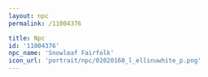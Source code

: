 ```yaml
---
layout: npc
permalink: /11004376

title: Npc
id: '11004376'
npc_name: 'Snowleaf Fairfolk'
icon_url: 'portrait/npc/02020160_l_ellinuwhite_p.png'
---
```

